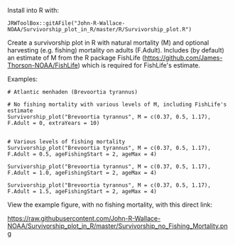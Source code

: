 
Install into R with:

    JRWToolBox::gitAFile("John-R-Wallace-NOAA/Survivorship_plot_in_R/master/R/Survivorship_plot.R")


Create a survivorship plot in R with natural mortality (M) and optional harvesting (e.g. fishing) mortality on adults (F.Adult).
Includes (by default) an estimate of M from the R package FishLife (https://github.com/James-Thorson-NOAA/FishLife) which is required for FishLife's estimate.

Examples:

    # Atlantic menhaden (Brevoortia tyrannus)
    
    # No fishing mortality with various levels of M, including FishLife's estimate
    Survivorship_plot("Brevoortia tyrannus", M = c(0.37, 0.5, 1.17), F.Adult = 0, extraYears = 10) 


    # Various levels of fishing mortality
    Survivorship_plot("Brevoortia tyrannus", M = c(0.37, 0.5, 1.17), F.Adult = 0.5, ageFishingStart = 2, ageMax = 4)

    Survivorship_plot("Brevoortia tyrannus", M = c(0.37, 0.5, 1.17), F.Adult = 1.0, ageFishingStart = 2, ageMax = 4)

    Survivorship_plot("Brevoortia tyrannus", M = c(0.37, 0.5, 1.17), F.Adult = 1.5, ageFishingStart = 2, ageMax = 4)


View the example figure, with no fishing mortality, with this direct link:

   https://raw.githubusercontent.com/John-R-Wallace-NOAA/Survivorship_plot_in_R/master/Survivorship_no_Fishing_Mortality.png

